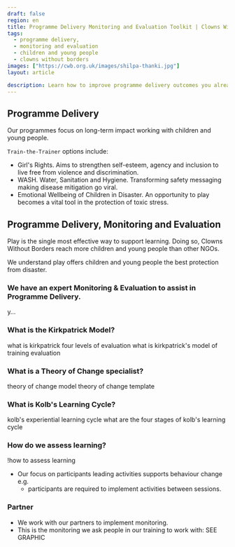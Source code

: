 ```yaml
---
draft: false
region: en
title: Programme Delivery Monitoring and Evaluation Toolkit | Clowns Wi…
tags:
  - programme delivery,
  - monitoring and evaluation
  - children and young people
  - clowns without borders
images: ["https://cwb.org.uk/images/shilpa-thanki.jpg"]
layout: article

description: Learn how to improve programme delivery outcomes you already run and assess children and young people's learning with our Monitoring and Evaluation Toolkit.
---
```


## Programme Delivery

Our programmes focus on long-term impact working with children and young people.

`Train-the-Trainer` options include:
- Girl's Rights. Aims to strengthen self-esteem, agency and inclusion to live free from violence and discrimination.
- WASH. Water, Sanitation and Hygiene. Transforming safety messaging making  disease mitigation go viral.
- Emotional Wellbeing of Children in Disaster. An opportunity to play becomes a vital tool in the protection of toxic stress.

## Programme Delivery, Monitoring and Evaluation

Play is the single most effective way to support learning. Doing so, Clowns Without Borders reach more children and young people than other NGOs.

We understand play offers children and young people the best protection from disaster.


### We have an expert Monitoring & Evaluation to assist in Programme Delivery.

y…

### What is the Kirkpatrick Model?
what is kirkpatrick four levels of evaluation
what is kirkpatrick's model of training evaluation

### What is a Theory of Change specialist?
theory of change model
theory of change template

### What is Kolb's Learning Cycle?
kolb's experiential learning cycle
what are the four stages of kolb's learning cycle

### How do we assess learning?
!how to assess learning
- Our focus on participants leading activities supports behaviour change e.g.
  - participants are required to implement activities between sessions.

### Partner
- We work with our partners to implement monitoring.
- This is the monitoring we ask people in our training to work with: SEE GRAPHIC
